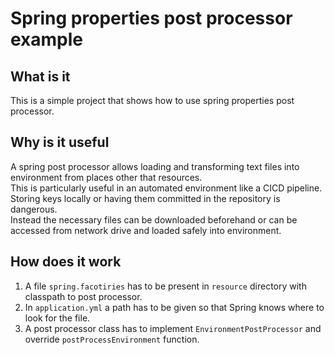 # Spring properties post processor example

## What is it
This is a simple project that shows how to use spring properties post processor.

## Why is it useful
A spring post processor allows loading and transforming text files into environment from places other that resources.  
This is particularly useful in an automated environment like a CICD pipeline. Storing keys locally or having them committed in the repository is dangerous.  
Instead the necessary files can be downloaded beforehand or can be accessed from network drive and loaded safely into environment.

## How does it work
1. A file `spring.facotiries` has to be present in `resource` directory with classpath to post processor.  
2. In `application.yml` a path has to be given so that Spring knows where to look for the file. 
3. A post processor class has to implement `EnvironmentPostProcessor` and override `postProcessEnvironment` function.